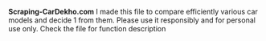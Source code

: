 **Scraping-CarDekho.com**
I made this file to compare efficiently various car models and decide 1 from them. Please use it responsibly and for personal use only.
Check the file for function description

